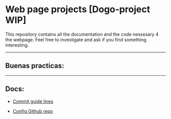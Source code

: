 # Web page projects [Dogo-project WIP]

This repository contains all the documentation and the code nessesary 4 the webpage. Feel free to investigate and ask if you find something interesting.

---

## Buenas practicas:

---

## Docs:
- [Commit guide lines ](./doc/commit_guide_lines.md)

- [Config Github repo](./doc/config_repo.md)
